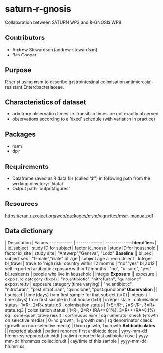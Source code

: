 # saturn-r-gnosis

Collaboration between SATURN WP3 and R-GNOSIS WP8

## Contributors

- Andrew Stewardson (andrew-stewardson)
- Ben Cooper

## Purpose

R script using msm to describe gastrointestinal colonisation antimicrobial-resistant Enterobacteriaceae.

## Characteristics of dataset

- arbritrary observation times i.e. transition times are not exactly observed
- observations according to a 'fixed' schedule (with variation in practice)

## Packages

- msm
- dplr

## Requirements

- Dataframe saved as R data file (called 'df') in following path from the working directory: '/data/'
- Output path: 'output/figures'

## Resources

https://cran.r-project.org/web/packages/msm/vignettes/msm-manual.pdf

## Data dictionary

 | Description | Values
------------ | ------------- | -------------
**Identifiers** | |
id_subject | study ID for subject | factor
id_house | study ID for household | factor
id_site | study site | "Antwerp","Geneva", "Lodz"
**Baseline** ||
bl_sex | subject sex | "female","male"
bl_age | subject age at recruitment | Integer
bl_travel | travel to 'high risk' country within 12 months | "no","yes"
bl_ab12 | self-reported antibiotic exposure within 12 months | "no", "unsure", "yes"
bl_residents | people who live in household | integer
**Exposure** ||
exposure | exposure category (fixed) | "no.antibiotic", "nitrofuran", "quinolone"
exposure.tv | exposure category (time varying) | "no.antibiotic", "nitrofuran", "post.nitrofuran", "quinolone", "post.quinolone" 
**Observation** ||
t.subject | time (days) from first sample for that subject (t=0) | integer
t | time (days) from first sample in that house (t=0) | integer
state | colonisation status | 1=R-, 2=R+
state.c3 | colonisation status | 1=S+/R-, 2=S-/R-, 3=R+
state.sq3 | colonisation status | 1=R-, 2=R+ (RA<=0.1%), 3=R++ (RA>0.1%)
sq | semi-quantitative result | continuous
num | sq numerator check (growth on selective media) | 0=no growth, 1=growth
den | sq denominator check (growth on non-selective media) | 0=no growth, 1=growth
**Antibiotic dates** ||
reported.ab.stdt | patient reported first antibiotic dose | yyyy-mm-dd hh:mm:ss
reported.ab.eddt | patient reported last antibiotic dose |  yyyy-mm-dd hh:mm:ss
collection.dt  | day/time of this sample | yyyy-mm-dd hh:mm:ss
